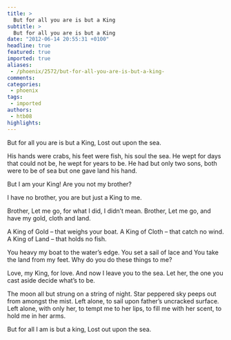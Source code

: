 ```yaml
---
title: >
  But for all you are is but a King
subtitle: >
  But for all you are is but a King
date: "2012-06-14 20:55:31 +0100"
headline: true
featured: true
imported: true
aliases:
 - /phoenix/2572/but-for-all-you-are-is-but-a-king-
comments:
categories:
 - phoenix
tags:
 - imported
authors:
 - htb08
highlights:
---
```


But for all you are is but a King,
 Lost out upon the sea.

His hands were crabs,
 his feet were fish,
 his soul the sea.
 He wept for days that could not be,
 he wept for years to be.
 He had but only two sons,
 both were to be of sea
 but one gave land his hand.

But I am your King!
 Are you not my brother?

I have no brother,
 you are but just a King to me.

Brother, Let me go,
 for what I did, I didn’t mean.
 Brother, Let me go,
 and have my gold, cloth and land.

A King of Gold – that weighs your boat.
 A King of Cloth – that catch no wind.
 A King of Land – that holds no fish.

You heavy my boat to the water’s edge.
 You set a sail of lace and
 You take the land from my feet.
 Why do you do these things to me?

Love, my King, for love.
 And now I leave you to the sea.
 Let her, the one you cast aside
 decide what’s to be.

The moon all but strung on a string of night.
 Star peppered sky peeps out from amongst the mist.
 Left alone, to sail upon father’s uncracked surface.
 Left alone, with only her,
 to tempt me to her lips,
 to fill me with her scent,
 to hold me in her arms.

But for all I am is but a king,
 Lost out upon the sea.
